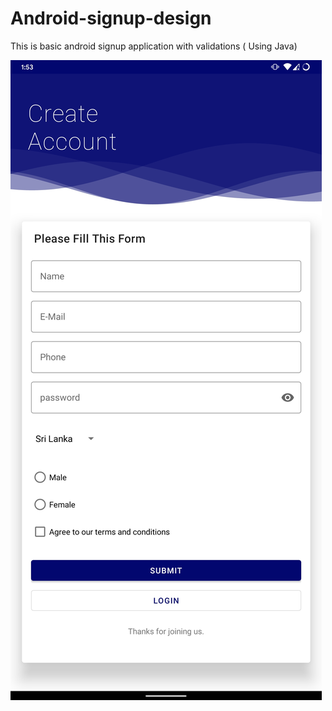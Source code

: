 # Android-signup-design
This is basic android signup application with validations ( Using Java) 


![screenshot](https://raw.githubusercontent.com/d4az/Android-signup-design/master/the%20preview/preview01.jpg)
